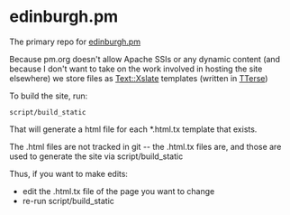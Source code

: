 edinburgh.pm
============

The primary repo for [edinburgh.pm](http://edinburgh.pm.org/)

Because pm.org doesn't allow Apache SSIs or any dynamic content (and because I 
don't want to take on the work involved in hosting the site elsewhere) we store
files as [Text::Xslate](http://search.cpan.org/perldoc?Text%3A%3AXslate) templates
(written in [TTerse](http://search.cpan.org/perldoc?Text%3A%3AXslate%3A%3ASyntax%3A%3ATTerse))

To build the site, run:

    script/build_static

That will generate a html file for each *.html.tx template that exists.

The .html files are not tracked in git -- the .html.tx files are, and those are used to 
generate the site via script/build_static

Thus, if you want to make edits:

* edit the .html.tx file of the page you want to change
* re-run script/build_static

